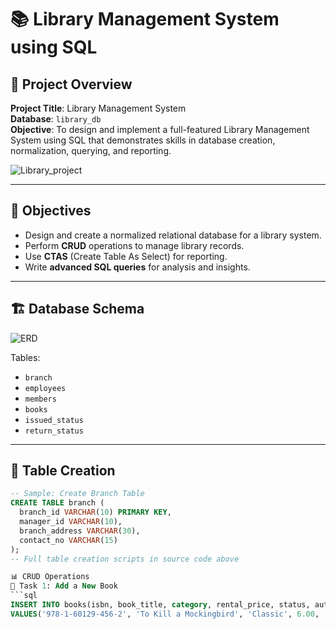 # 📚 Library Management System using SQL

## 📝 Project Overview

**Project Title**: Library Management System  
**Database**: `library_db`  
**Objective**: To design and implement a full-featured Library Management System using SQL that demonstrates skills in database creation, normalization, querying, and reporting.

![Library_project](https://github.com/najirh/Library-System-Management---P2/blob/main/library.jpg)

---

## 🎯 Objectives

- Design and create a normalized relational database for a library system.
- Perform **CRUD** operations to manage library records.
- Use **CTAS** (Create Table As Select) for reporting.
- Write **advanced SQL queries** for analysis and insights.

---

## 🏗️ Database Schema

![ERD](https://github.com/najirh/Library-System-Management---P2/blob/main/library_erd.png)

Tables:

- `branch`
- `employees`
- `members`
- `books`
- `issued_status`
- `return_status`

---

## 🔧 Table Creation

```sql
-- Sample: Create Branch Table
CREATE TABLE branch (
  branch_id VARCHAR(10) PRIMARY KEY,
  manager_id VARCHAR(10),
  branch_address VARCHAR(30),
  contact_no VARCHAR(15)
);
-- Full table creation scripts in source code above

📊 CRUD Operations
🔹 Task 1: Add a New Book
```sql
INSERT INTO books(isbn, book_title, category, rental_price, status, author, publisher)
VALUES('978-1-60129-456-2', 'To Kill a Mockingbird', 'Classic', 6.00, 'yes', 'Harper Lee', 'J.B. Lippincott & Co.');
```
